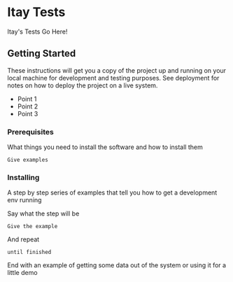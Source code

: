 # Itay Tests

Itay's Tests Go Here!

## Getting Started

These instructions will get you a copy of the project up and running on your local machine for development and testing purposes. See deployment for notes on how to deploy the project on a live system.

* Point 1
* Point 2
* Point 3

### Prerequisites

What things you need to install the software and how to install them

```
Give examples
```

### Installing

A step by step series of examples that tell you how to get a development env running

Say what the step will be

```
Give the example
```

And repeat

```
until finished
```

End with an example of getting some data out of the system or using it for a little demo
